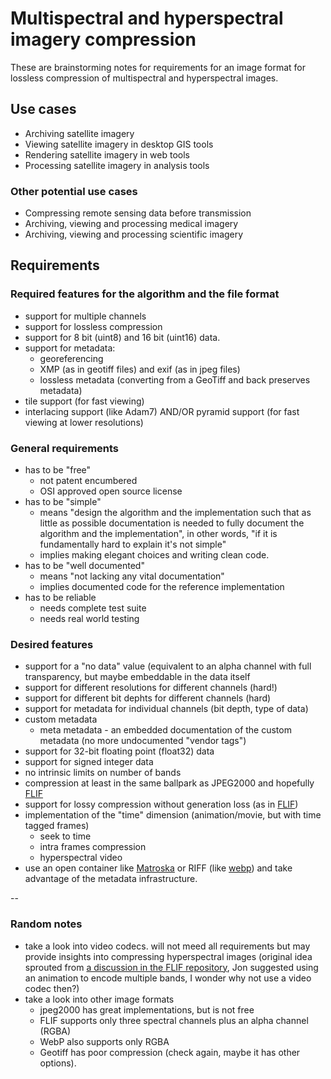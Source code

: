 # Multispectral and hyperspectral imagery compression

These are brainstorming notes for requirements for an image format for lossless compression of multispectral and hyperspectral images.

## Use cases
* Archiving satellite imagery
* Viewing satellite imagery in desktop GIS tools
* Rendering satellite imagery in web tools
* Processing satellite imagery in analysis tools

### Other potential use cases
* Compressing remote sensing data before transmission
* Archiving, viewing and processing medical imagery
* Archiving, viewing and processing scientific imagery

## Requirements

### Required features for the algorithm and the file format
* support for multiple channels
* support for lossless compression
* support for 8 bit (uint8) and 16 bit (uint16) data.
* support for metadata:
  * georeferencing
  * XMP (as in geotiff files) and exif (as in jpeg files)
  * lossless metadata (converting from a GeoTiff and back preserves metadata)
* tile support (for fast viewing)
* interlacing support (like Adam7) AND/OR pyramid support (for fast viewing at lower resolutions)

### General requirements
* has to be "free"
  * not patent encumbered
  * OSI approved open source license
* has to be "simple"
  * means "design the algorithm and the implementation such that as little as possible documentation is needed to fully document the algorithm and the implementation", in other words, "if it is fundamentally hard to explain it's not simple"
  * implies making elegant choices and writing clean code.
* has to be "well documented"
  * means "not lacking any vital documentation"
  * implies documented code for the reference implementation
* has to be reliable
  * needs complete test suite
  * needs real world testing


### Desired features
* support for a "no data" value (equivalent to an alpha channel with full transparency, but maybe embeddable in the data itself
* support for different resolutions for different channels (hard!)
* support for different bit dephts for different channels (hard)
* support for metadata for individual channels (bit depth, type of data)
* custom metadata
  * meta metadata - an embedded documentation of the custom metadata (no more undocumented "vendor tags")
* support for 32-bit floating point (float32) data
* support for signed integer data
* no intrinsic limits on number of bands
* compression at least in the same ballpark as JPEG2000 and hopefully [FLIF](https://github.com/FLIF-hub/FLIF)
* support for lossy compression without generation loss (as in [FLIF](https://github.com/FLIF-hub/FLIF))
* implementation of the "time" dimension (animation/movie, but with time tagged frames)
  * seek to time
  * intra frames compression
  * hyperspectral video
* use an open container like [Matroska](https://github.com/Matroska-Org/libmatroska) or RIFF (like [webp](https://developers.google.com/speed/webp/docs/riff_container)) and take advantage of the metadata infrastructure.


--
### Random notes
* take a look into video codecs. will not meed all requirements but may provide insights into compressing hyperspectral images (original idea sprouted from [a discussion in the FLIF repository](https://github.com/FLIF-hub/FLIF/issues/312), Jon suggested using an animation to encode multiple bands, I wonder why not use a video codec then?)
* take a look into other image formats
  * jpeg2000 has great implementations, but is not free
  * FLIF supports only three spectral channels plus an alpha channel (RGBA)
  * WebP also supports only RGBA
  * Geotiff has poor compression (check again, maybe it has other options).
